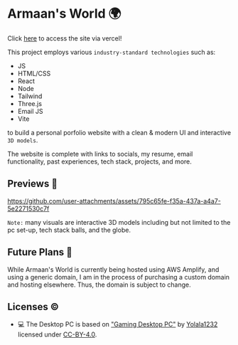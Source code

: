 # Armaan's World :earth_africa:

Click [here](https://armaansworld.vercel.app/) to access the site via vercel!

This project employs various `industry-standard technologies` such as:

* JS 
* HTML/CSS
* React
* Node
* Tailwind
* Three.js
* Email JS
* Vite

to build a personal porfolio website with a clean & modern UI and interactive `3D models`.

The website is complete with links to socials, my resume, email functionality, past experiences, tech stack, projects, and more.

## Previews :eyes: 

https://github.com/user-attachments/assets/795c65fe-f35a-437a-a4a7-5e2271530c7f

`Note:` many visuals are interactive 3D models including but not limited to the pc set-up, tech stack balls, and the globe.


## Future Plans :crystal_ball:

While Armaan's World is currently being hosted using AWS Amplify, and using a generic domain, I am in the process of purchasing a custom domain and hosting elsewhere. Thus, the domain is subject to change.

## Licenses :copyright:

* :computer: The Desktop PC is based on ["Gaming Desktop PC"](https://sketchfab.com/3d-models/gaming-desktop-pc-d1d8282c9916438091f11aeb28787b66) by [Yolala1232](https://sketchfab.com/Yolala1232) licensed under [CC-BY-4.0](http://creativecommons.org/licenses/by/4.0/).
